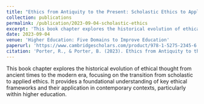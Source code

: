 ```yaml
---
title: "Ethics from Antiquity to the Present: Scholastic Ethics to Applied Ethics"
collection: publications
permalink: /publication/2023-09-04-scholastic-ethics
excerpt: 'This book chapter explores the historical evolution of ethical thought from ancient times to the modern era, focusing on the transition from scholastic to applied ethics.'
date: 2023-09-04
venue: 'Higher Education: Five Domains to Improve Education'
paperurl: 'https://www.cambridgescholars.com/product/978-1-5275-2345-6' # Assuming this is the book publisher's page
citation: 'Porter, R., & Porter, B. (2023). Ethics from Antiquity to the Present: Scholastic Ethics to Applied Ethics. In <i>Higher Education: Five Domains to Improve Education</i> (pp. 145-158). Cambridge Scholars Publishing.'
---
```

This book chapter explores the historical evolution of ethical thought from ancient times to the modern era, focusing on the transition from scholastic to applied ethics. It provides a foundational understanding of key ethical frameworks and their application in contemporary contexts, particularly within higher education.